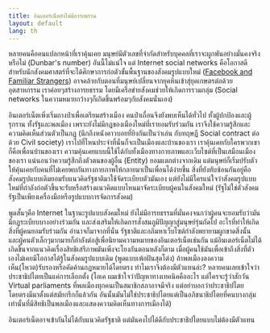 ```yaml
---
title: อินเตอร์เน็ตยังไม่มีอารยธรรม
layout: default
lang: th
---
```


<p>หลายคนคือคนแปลกหน้าที่เราคุ้นเคย มนุษย์มีตัวเลขที่จำกัดสำหรับบุคคลที่เราจะผูกพันอย่างมั่นคงจริงหรือไม่ (Dunbar's number) อันนี้ไม่แน่ใจ แต่ Internet social networks คือโอกาสดีสำหรับนักสังคมศาสตร์ที่จะได้ศึกษาการก่อตัวขั้นพื้นฐานของสังคมรูปแบบใหม่ (<a href="http://www.thefreemanonline.org/headline/familiar-strangers/">Facebook and Familiar Strangers</a>) อาจคล้ายกับตอนที่มนุษย์เปลี่ยนจากยุคหินเข้าสุ่ยุคเกษตรต่อด้วยอุตสาหกรรม เราค่อยๆสร้างอารยธรรม โดยมีเครือข่ายสังคมช่วยให้เกิดการรวมกลุ่ม (Social networks ในความหมายกว้างๆก็เกิดขึ้นพร้อมๆกับสังคมนั่นเอง)</p>
<p>อินเตอร์เน็ตเพิ่งเริ่มถางป่าเพื่อเตรียมสร้างเมือง คนป่าเถื่อนจึงยังพบเห็นได้ทั่วไป ทั้งผู้ปกป้องและผู้รุกราน ทั้งรัฐและพลเมือง เพราะยังไม่มีกฏของเมืองใหม่ที่เรายอมรับร่วมกัน เราจึงใช้ความรู้สึกและความคิดเห็นส่วนตัวเป็นกฏ (นึกถึงหนังคาวบอยที่ยิงกันเป็นว่าเล่น กับทฤษฏี Social contract ต่อด้วย Civil society) เราไปที่ไหนประจำที่นั่นก็จะเป็นเมืองและบ้านของเรา เราคุ้นเคยกับใครพวกเขาก็คือเพื่อนบ้านของเรา ความคุ้นเคยแบบนี้ใช้ได้กับทั้งเมืองทางกายภาพและเว็บไซต์ที่เป็นเสมือนเมืองของเรา แน่นอนว่าความรู้สึกถึงตัวตนของผู้อื่น (Entity) ยอมแตกต่างจากเดิม แต่มนุษย์ก็เริ่มปรับตัวให้คุ้นเคยกับคนที่ไม่เคยพบกันทางกายภาพให้กลายมาเป็นเพื่อนได้ง่ายขึ้น สิ่งที่ยังทับซ้อนกันอยู่คือสังคมรูปแบบเดิมยอมรับแนวคิดรัฐชาติมาใช้จัดระเบียบตัวมันเอง แต่ยังไม่มีใครแน่ใจว่าสังคมรูปแบบใหม่ที่กำลังก่อตัวขึ้นจะรับหรือสร้างแนวคิดแบบไหนมาจัดระเบียบผู้คนในสังคมใหม่ (รัฐไม่ใช่ตัวสังคม รัฐเป็นเพียงเครื่องมือหรือรูปแบบการจัดการสังคม) </p>
<p>พูดสั้นๆคือ Internet ในฐานะรูปแบบสังคมใหม่ ยังไม่มีอารยธรรมที่มั่นคงจนกว่าผู้คนจะยอมรับว่ามันมีกฏระเบียบบางอย่างร่วมกัน และส่งเสริมให้เกิดการสั่งสมภูมิปัญญาสู่มนุษย์รุ่นถัดไป อะไรที่ทำให้เกิดสิ่งที่ผู้คนยอมรับร่วมกัน อำนาจก็มาจากที่นั่น รัฐชาติและอภิมหาเว็บไซต์กำลังพยายามผูกขาดสิ่งนั้น และผู้คนตัวเล็กๆมากมายก็กำลังต่อสู้เพื่อนิยามความหมายของอินเตอร์เน็ตเช่นกัน แม้อินเตอร์เน็ตไม่ได้เกิดขึ้นจากแนวคิดเรื่องสิทธิเสรีภาพมันเพิ่งจะโยงกันตอนหลังก็ตาม เมื่อผู้คนใช้มันเพื่อเข้าถึงสิ่งที่ตัวเองไม่เคยมีโอกาสได้รู้ในสังคมรูปแบบเดิม (พูดแบบเพ้อฝันสุดโต่ง) ถ้าพลเมืองลงความเห็น(โหวต)รับรองหรือคัดค้านกฏหมายได้โดยตรง ทำไมเราจึงต้องมีตัวแทนล่ะ? หลายคนเลยเข้าใจว่าประชาธิปไตยเป็นแค่การเลือกตั้ง (โอเค ผมเข้าใจว่าปัญหาทางเทคนิคคืออะไร แต่ใครจะรู้ว่าสักวัน Virtual parliaments ที่พลเมืองทุกคนเป็นสมาชิกสภาอาจมีจริง แต่อย่าบอกว่าประชาธิปไตยโดยตรงมีมาตั้งแต่สมัยกรีกก็แล้วกัน อันนั้นมันไม่ใช่ประชาธิปไตยแต่เป็นอภิชนาธิปไตยที่คนบางกลุ่มเท่านั้นที่มีสิทธิเป็นพลเมืองและแสดงความคิดเห็นทางการเมืองได้)</p>
<p>อินเตอร์เน็ตอาจเข้ากันไม่ได้กับแนวคิดรัฐชาติ แต่มันคงไปได้ดีกับประชาธิปไตยแบบไม่ต้องมีตัวแทน</p>
